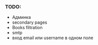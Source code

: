 ### TODO:
- Админка
- secondary pages
- Books filtration
- smtp
- вход email или username в одном поле
